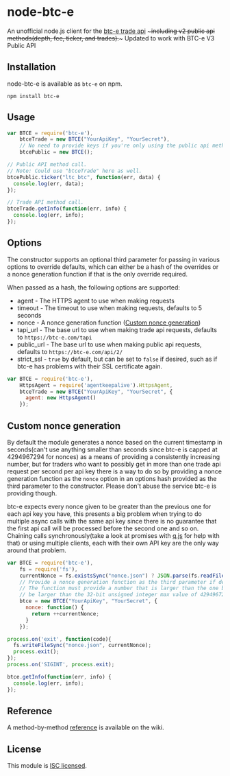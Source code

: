 node-btc-e
=====

An unofficial node.js client for the [btc-e trade api](https://btc-e.com/api/documentation) ~~~including v2 public api methods(depth, fee, ticker, and trades).~~~
Updated to work with BTC-e V3 Public API

## Installation

node-btc-e is available as `btc-e` on npm.

```
npm install btc-e
```

## Usage

```javascript
var BTCE = require('btc-e'),
    btceTrade = new BTCE("YourApiKey", "YourSecret"),
    // No need to provide keys if you're only using the public api methods.
    btcePublic = new BTCE();

// Public API method call.
// Note: Could use "btceTrade" here as well.
btcePublic.ticker("ltc_btc", function(err, data) {
  console.log(err, data);
});

// Trade API method call.
btceTrade.getInfo(function(err, info) {
  console.log(err, info);
});
```

## Options

The constructor supports an optional third parameter for passing in various options to override defaults, which can either be a hash of the overrides or a nonce generation function if that is the only override required.

When passed as a hash, the following options are supported:
* agent - The HTTPS agent to use when making requests
* timeout - The timeout to use when making requests, defaults to 5 seconds
* nonce - A nonce generation function ([Custom nonce generation](#custom-nonce-generation))
* tapi_url - The base url to use when making trade api requests, defaults to `https://btc-e.com/tapi`
* public_url - The base url to use when making public api requests, defaults to `https://btc-e.com/api/2/`
* strict_ssl - `true` by default, but can be set to `false` if desired, such as if btc-e has problems with their SSL certificate again.

```javascript
var BTCE = require('btc-e'),
    HttpsAgent = require('agentkeepalive').HttpsAgent,
    btceTrade = new BTCE("YourApiKey", "YourSecret", {
      agent: new HttpsAgent()
    });
```

## Custom nonce generation

By default the module generates a nonce based on the current timestamp in seconds(can't use anything smaller than seconds since btc-e is capped at 4294967294 for nonces) as a means of providing a consistently increasing number, but for traders who want to possibly get in more than one trade api request per second per api key there is a way to do so by providing a nonce generation function as the `nonce` option in an options hash provided as the third parameter to the constructor.  Please don't abuse the service btc-e is providing though.

btc-e expects every nonce given to be greater than the previous one for each api key you have, this presents a big problem when trying to do multiple async calls with the same api key since there is no guarantee that the first api call will be processed before the second one and so on.  Chaining calls synchronously(take a look at promises with [q.js](https://github.com/kriskowal/q) for help with that) or using multiple clients, each with their own API key are the only way around that problem.

```javascript
var BTCE = require('btc-e'),
    fs = require('fs'),
    currentNonce = fs.existsSync("nonce.json") ? JSON.parse(fs.readFileSync("nonce.json")) : 0,
    // Provide a nonce generation function as the third parameter if desired.
    // The function must provide a number that is larger than the one before and must not
    // be larger than the 32-bit unsigned integer max value of 4294967294.
    btce = new BTCE("YourApiKey", "YourSecret", {
      nonce: function() {
        return ++currentNonce;
      }
    });

process.on('exit', function(code){
  fs.writeFileSync("nonce.json", currentNonce);
  process.exit();
});
process.on('SIGINT', process.exit);

btce.getInfo(function(err, info) {
  console.log(err, info);
});
```

## Reference

A method-by-method [reference](https://github.com/pskupinski/node-btc-e/wiki/API-Reference) is available on the wiki.

## License

This module is [ISC licensed](https://github.com/pskupinski/node-btc-e/blob/master/LICENSE.txt).
